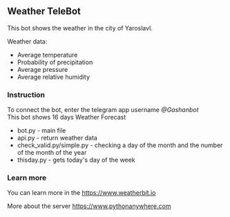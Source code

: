 ## Weather TeleBot
This bot shows the weather in the city of Yaroslavl.

Weather data: 
- Average temperature
- Probability of precipitation
- Average pressure
- Average relative humidity


### Instruction
To connect the bot, enter the telegram app 
username *@Gashanbot*\
This bot shows 16 days Weather Forecast
 - bot.py - main file 
 - api.py - return weather data
 - check_valid.py/simple.py - checking a day of the month and the number of the month of the year
 - thisday.py - gets today's day of the week

### Learn more
You can learn more in the https://www.weatherbit.io

More about the server https://www.pythonanywhere.com
